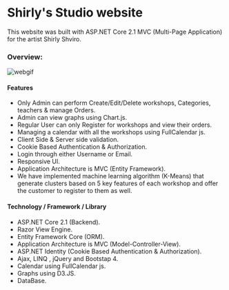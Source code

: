 # Shirly's Studio website
This website was built with ASP.NET Core 2.1 MVC (Multi-Page Application) for the artist Shirly Shviro.

### Overview: ###


![webgif](https://user-images.githubusercontent.com/42530919/48661900-4b9c9080-ea82-11e8-94cb-e71da6a08647.gif)

#### Features  ####
* Only Admin can perform Create/Edit/Delete workshops, Categories, teachers & manage Orders.
* Admin can view graphs using Chart.js.
* Regular User can only Register for workshops and view their orders.
* Managing a calendar with all the workshops using FullCalendar js.
* Client Side & Server side validation.
* Cookie Based Authentication & Authorization.
* Login through either Username or Email.
* Responsive UI.
* Application Architecture is MVC (Entity Framework).
* We have implemented machine learning algorithm (K-Means) that generate clusters based on 5 key features of each workshop and offer the customer to register to them as well.

#### Technology / Framework / Library ####
* ASP.NET Core 2.1 (Backend).
* Razor View Engine.
* Entity Framework Core (ORM).
* Application Architecture is MVC (Model-Controller-View).
* ASP.NET Identity (Cookie Based Authentication & Authorization).
* Ajax, LINQ , jQuery and Bootstap 4.
* Calendar using FullCalendar js.
* Graphs using D3.JS.
* DataBase.
